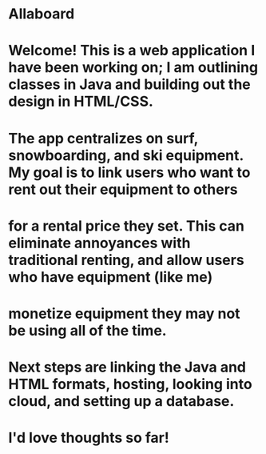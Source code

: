 # Allaboard

# Welcome! This is a web application I have been working on; I am outlining classes in Java and building out the design in HTML/CSS.
# The app centralizes on surf, snowboarding, and ski equipment. My goal is to link users who want to rent out their equipment to others
# for a rental price they set. This can eliminate annoyances with traditional renting, and allow users who have equipment (like me) 
# monetize equipment they may not be using all of the time. 

# Next steps are linking the Java and HTML formats, hosting, looking into cloud, and setting up a database.  

# I'd love thoughts so far! 

